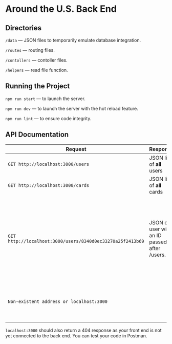# Around the U.S. Back End

## Directories

`/data` — JSON files to temporarily emulate database integration.

`/routes` — routing files.

`/contollers` — contoller files.

`/helpers` — read file function.

## Running the Project

`npm run start` — to launch the server.

`npm run dev` — to launch the server with the hot reload feature.

`npm run lint` — to ensure code integrity.

## API Documentation

| Request                                                    | Response                                       | Error                                                                                                                     |
| ---------------------------------------------------------- | ---------------------------------------------- | ------------------------------------------------------------------------------------------------------------------------- |
| `GET http://localhost:3000/users`                          | JSON list of **all** users                     |                                                                                                                           |
| `GET http://localhost:3000/cards`                          | JSON list of **all** cards                     |                                                                                                                           |
| `GET http://localhost:3000/users/8340d0ec33270a25f2413b69` | JSON of a user with an ID passed after /users. | If it doesn't exist, the API should return 404 response status and the following JSON: { "message": "User ID not found" } |
| `Non-existent address or localhost:3000`                   |                                                | { "message": "Requested resource not found" }                                                                             |

`localhost:3000` should also return a 404 response as your front end is not yet connected to the back end. You can test your code in Postman.
